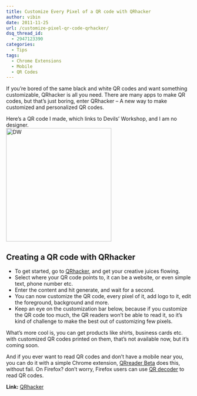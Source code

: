 ```yaml
---
title: Customize Every Pixel of a QR code with QRhacker
author: vibin
date: 2011-11-25
url: /customize-pixel-qr-code-qrhacker/
dsq_thread_id:
  - 2947123390
categories:
  - Tips
tags:
  - Chrome Extensions
  - Mobile
  - QR Codes
---
```

If you’re bored of the same black and white QR codes and want something customizable, QRhacker is all you need. There are many apps to make QR codes, but that’s just boring, enter QRhacker – A new way to make customized and personalized QR codes.

Here’s a QR code I made, which links to Devils’ Workshop, and I am no designer.  
[<img class="wp-image-50089" src="http://cdn.devilsworkshop.org/files/2011/11/DW_thumb.png" alt="DW" width="286" height="308" border="0" />][1]

## Creating a QR code with QRhacker

  * To get started, go to <a href="http://www.qrhacker.com/" onclick="_gaq.push(['_trackEvent', 'outbound-article', 'http://www.qrhacker.com/', 'QRhacker']);" target="_blank">QRhacker</a>, and get your creative juices flowing.
  * Select where your QR code points to, it can be a website, or even simple text, phone number etc.
  * Enter the content and hit generate, and wait for a second.
  * You can now customize the QR code, every pixel of it, add logo to it, edit the foreground, background and more.
  * Keep an eye on the customization bar below, because if you customize the QR code too much, the QR readers won’t be able to read it, so it’s kind of challenge to make the best out of customizing few pixels.

What’s more cool is, you can get products like shirts, business cards etc. with customized QR codes printed on them, that’s not available now, but it’s coming soon.

And if you ever want to read QR codes and don’t have a mobile near you, you can do it with a simple Chrome extension, <a href="https://chrome.google.com/webstore/detail/bfdjglobiolninfgldchakgfldifphic" onclick="_gaq.push(['_trackEvent', 'outbound-article', 'https://chrome.google.com/webstore/detail/bfdjglobiolninfgldchakgfldifphic', 'QRreader Beta']);" target="_blank">QRreader Beta</a> does this, without fail. On Firefox? don’t worry, Firefox users can use <a href="https://addons.mozilla.org/en-US/firefox/addon/qr-decoder/?src=api" onclick="_gaq.push(['_trackEvent', 'outbound-article', 'https://addons.mozilla.org/en-US/firefox/addon/qr-decoder/?src=api', 'QR decoder']);" target="_blank">QR decoder</a> to read QR codes.

**Link:** <a href="http://www.qrhacker.com/" onclick="_gaq.push(['_trackEvent', 'outbound-article', 'http://www.qrhacker.com/', 'QRhacker']);" target="_blank">QRhacker</a>

 [1]: http://cdn.devilsworkshop.org/files/2011/11/DW.png
